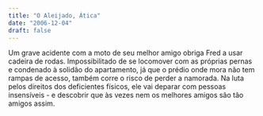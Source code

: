 ```yaml
---
title: "O Aleijado, Ática"
date: "2006-12-04"
draft: false
---
```

Um grave acidente com a moto de seu melhor amigo obriga Fred a usar cadeira de rodas. Impossibilitado de se locomover com as próprias pernas e condenado à solidão do apartamento, já que o prédio onde mora não tem rampas de acesso, também corre o risco de perder a namorada. Na luta pelos direitos dos deficientes físicos, ele vai deparar com pessoas insensíveis - e descobrir que às vezes nem os melhores amigos são tão amigos assim.
